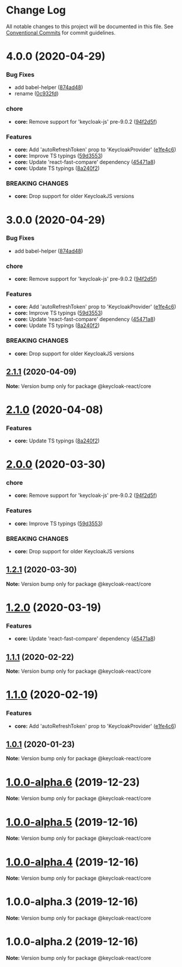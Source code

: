 # Change Log

All notable changes to this project will be documented in this file.
See [Conventional Commits](https://conventionalcommits.org) for commit guidelines.

# 4.0.0 (2020-04-29)


### Bug Fixes

* add babel-helper ([874ad48](https://github.com/jeff-tian/keycloak-react/commit/874ad48518169cc8b0a21a155e133c2fa96220ed))
* rename ([0c932fd](https://github.com/jeff-tian/keycloak-react/commit/0c932fdf89682f2b916bd42b02f190f2d3383bc1))


### chore

* **core:** Remove support for 'keycloak-js' pre-9.0.2 ([94f2d5f](https://github.com/jeff-tian/keycloak-react/commit/94f2d5f8f106955091c7cc8aaa6c6dd2dbb024c4))


### Features

* **core:** Add 'autoRefreshToken' prop to 'KeycloakProvider' ([e1fe4c6](https://github.com/jeff-tian/keycloak-react/commit/e1fe4c64ceaadac2cff626637eb64562f97a9b58))
* **core:** Improve TS typings ([59d3553](https://github.com/jeff-tian/keycloak-react/commit/59d35536cfa9c37d4d0f8052ade2294fc9a63b59))
* **core:** Update 'react-fast-compare' dependency ([45471a8](https://github.com/jeff-tian/keycloak-react/commit/45471a811653d40b615b67c26cadfea7ff89ebc0))
* **core:** Update TS typings ([8a240f2](https://github.com/jeff-tian/keycloak-react/commit/8a240f26e495a57f70a0b54da9cfe64cf4e08002))


### BREAKING CHANGES

* **core:** Drop support for older KeycloakJS versions





# 3.0.0 (2020-04-29)


### Bug Fixes

* add babel-helper ([874ad48](https://github.com/jeff-tian/keycloak-react/commit/874ad48518169cc8b0a21a155e133c2fa96220ed))


### chore

* **core:** Remove support for 'keycloak-js' pre-9.0.2 ([94f2d5f](https://github.com/jeff-tian/keycloak-react/commit/94f2d5f8f106955091c7cc8aaa6c6dd2dbb024c4))


### Features

* **core:** Add 'autoRefreshToken' prop to 'KeycloakProvider' ([e1fe4c6](https://github.com/jeff-tian/keycloak-react/commit/e1fe4c64ceaadac2cff626637eb64562f97a9b58))
* **core:** Improve TS typings ([59d3553](https://github.com/jeff-tian/keycloak-react/commit/59d35536cfa9c37d4d0f8052ade2294fc9a63b59))
* **core:** Update 'react-fast-compare' dependency ([45471a8](https://github.com/jeff-tian/keycloak-react/commit/45471a811653d40b615b67c26cadfea7ff89ebc0))
* **core:** Update TS typings ([8a240f2](https://github.com/jeff-tian/keycloak-react/commit/8a240f26e495a57f70a0b54da9cfe64cf4e08002))


### BREAKING CHANGES

* **core:** Drop support for older KeycloakJS versions





## [2.1.1](https://github.com/jeff-tian/keycloak-react/compare/@keycloak-react/core@2.1.0...@keycloak-react/core@2.1.1) (2020-04-09)

**Note:** Version bump only for package @keycloak-react/core





# [2.1.0](https://github.com/jeff-tian/keycloak-react/compare/@keycloak-react/core@2.0.0...@keycloak-react/core@2.1.0) (2020-04-08)


### Features

* **core:** Update TS typings ([8a240f2](https://github.com/jeff-tian/keycloak-react/commit/8a240f26e495a57f70a0b54da9cfe64cf4e08002))





# [2.0.0](https://github.com/jeff-tian/keycloak-react/compare/@keycloak-react/core@1.2.1...@keycloak-react/core@2.0.0) (2020-03-30)


### chore

* **core:** Remove support for 'keycloak-js' pre-9.0.2 ([94f2d5f](https://github.com/jeff-tian/keycloak-react/commit/94f2d5f8f106955091c7cc8aaa6c6dd2dbb024c4))


### Features

* **core:** Improve TS typings ([59d3553](https://github.com/jeff-tian/keycloak-react/commit/59d35536cfa9c37d4d0f8052ade2294fc9a63b59))


### BREAKING CHANGES

* **core:** Drop support for older KeycloakJS versions





## [1.2.1](https://github.com/jeff-tian/keycloak-react/compare/@keycloak-react/core@1.2.0...@keycloak-react/core@1.2.1) (2020-03-30)

**Note:** Version bump only for package @keycloak-react/core





# [1.2.0](https://github.com/jeff-tian/keycloak-react/compare/@keycloak-react/core@1.1.1...@keycloak-react/core@1.2.0) (2020-03-19)


### Features

* **core:** Update 'react-fast-compare' dependency ([45471a8](https://github.com/jeff-tian/keycloak-react/commit/45471a811653d40b615b67c26cadfea7ff89ebc0))





## [1.1.1](https://github.com/jeff-tian/keycloak-react/compare/@keycloak-react/core@1.1.0...@keycloak-react/core@1.1.1) (2020-02-22)

**Note:** Version bump only for package @keycloak-react/core





# [1.1.0](https://github.com/jeff-tian/keycloak-react/compare/@keycloak-react/core@1.0.1...@keycloak-react/core@1.1.0) (2020-02-19)


### Features

* **core:** Add 'autoRefreshToken' prop to 'KeycloakProvider' ([e1fe4c6](https://github.com/jeff-tian/keycloak-react/commit/e1fe4c64ceaadac2cff626637eb64562f97a9b58))





## [1.0.1](https://github.com/jeff-tian/keycloak-react/compare/@keycloak-react/core@1.0.0...@keycloak-react/core@1.0.1) (2020-01-23)

**Note:** Version bump only for package @keycloak-react/core





# [1.0.0-alpha.6](https://github.com/jeff-tian/keycloak-react/compare/@keycloak-react/core@1.0.0-alpha.5...@keycloak-react/core@1.0.0-alpha.6) (2019-12-23)

**Note:** Version bump only for package @keycloak-react/core





# [1.0.0-alpha.5](https://github.com/jeff-tian/keycloak-react/compare/@keycloak-react/core@1.0.0-alpha.4...@keycloak-react/core@1.0.0-alpha.5) (2019-12-16)

**Note:** Version bump only for package @keycloak-react/core





# [1.0.0-alpha.4](https://github.com/jeff-tian/keycloak-react/compare/@keycloak-react/core@1.0.0-alpha.3...@keycloak-react/core@1.0.0-alpha.4) (2019-12-16)

**Note:** Version bump only for package @keycloak-react/core





# 1.0.0-alpha.3 (2019-12-16)

**Note:** Version bump only for package @keycloak-react/core





# 1.0.0-alpha.2 (2019-12-16)

**Note:** Version bump only for package @keycloak-react/core
